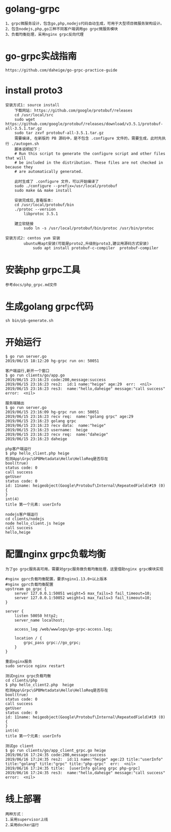 # golang-grpc
    1、grpc微服务设计，包含go,php,nodejs代码自动生成，可用于大型项目微服务架构设计。
    2、包含nodejs,php,go三种不同客户端调用go grpc微服务模块
    3、负载均衡处理，采用nginx grpc反向代理

# go-grpc实战指南
    https://github.com/daheige/go-grpc-practice-guide

# install proto3
    安装方式1: source install
        下载网站: https://github.com/google/protobuf/releases 
        cd /usr/local/src
        sudo wget https://github.com/google/protobuf/releases/download/v3.5.1/protobuf-all-3.5.1.tar.gz
        sudo tar zxvf protobuf-all-3.5.1.tar.gz
        需要编译, 在新版的 PB 源码中，是不包含 .configure 文件的，需要生成，此时先执行 ./autogen.sh 
        脚本说明如下：
        # Run this script to generate the configure script and other files that will
        # be included in the distribution. These files are not checked in because they
        # are automatically generated.

        此时生成了 .configure 文件，可以开始编译了
        sudo ./configure --prefix=/usr/local/protobuf
        sudo make && make install

        安装完成后,查看版本:
        cd /usr/local/protobuf/bin
        ./protoc --version
            libprotoc 3.5.1
        
        建立软链接
            sudo ln -s /usr/local/protobuf/bin/protoc /usr/bin/protoc

    安装方式2: centos yum 安装
            ubuntu用apt安装(可能是proto2,升级到proto3,建议用源码方式安装)
                sudo apt install protobuf-c-compiler  protobuf-compiler
# 安装php grpc工具
    参考docs/php_grpc.md文件

# 生成golang grpc代码
    sh bin/pb-generate.sh
# 开始运行
    $ go run server.go 
    2019/06/15 18:12:20 hg-grpc run on: 50051
    
    客户端运行,新开一个窗口
    $ go run clients/go/app.go 
    2019/06/15 23:16:23 code:200,message:success
    2019/06/15 23:16:23 res2:  id:1 name:"heige" age:29  err:  <nil>
    2019/06/15 23:16:23 res3:  name:"hello,daheige" message:"call success"  error:  <nil>

    服务端输出
    $ go run server.go 
    2019/06/15 23:16:09 hg-grpc run on: 50051
    2019/06/15 23:16:23 recv req:  name:"golang grpc" age:29 
    2019/06/15 23:16:23 golang grpc
    2019/06/15 23:16:23 recv data:  name:"heige" 
    2019/06/15 23:16:23 username:  heige
    2019/06/15 23:16:23 recv req:  name:"daheige" 
    2019/06/15 23:16:23 daheige

    php客户端运行
    $ php hello_client.php heige
    检测App\Grpc\GPBMetadata\Hello\HelloReq是否存在
    bool(true)
    status code: 0
    call success
    getUser
    status code: 0
    id: 11name: heigeobject(Google\Protobuf\Internal\RepeatedField)#19 (0) {
    }
    int(4)
    title 第一个元素: userInfo

    nodejs客户端运行
    cd clients/nodejs
    node hello_client.js heige
    call success
    hello,heige

# 配置nginx grpc负载均衡
    为了go grpc服务高可用，需要对grpc服务做负载均衡处理，这里借助nginx grpc模块实现

    #nginx gprc负载均衡配置，要求nginx1.13.0+以上版本
    #nginx gprc负载均衡配置
    upstream go_grpc {
        server 127.0.0.1:50051 weight=5 max_fails=3 fail_timeout=10;
        server 127.0.0.1:50052 weight=1 max_fails=3 fail_timeout=10;
    }

    server {
        listen 50050 http2;
        server_name localhost;

        access_log /web/wwwlogs/go-grpc-access.log;

        location / {
            grpc_pass grpc://go_grpc;
        }
    }

    重启nginx服务
    sudo service nginx restart

    测试nginx grpc负载均衡
    cd clients/php
    $ php hello_client2.php  heige
    检测App\Grpc\GPBMetadata\Hello\HelloReq是否存在
    bool(true)
    status code: 0
    call success
    getUser
    status code: 0
    id: 11name: heigeobject(Google\Protobuf\Internal\RepeatedField)#19 (0) {
    }
    int(4)
    title 第一个元素: userInfo

    测试go client
    $ go run clients/go/app_client_grpc.go heige
    2019/06/16 17:24:35 code:200,message:success
    2019/06/16 17:24:35 res2:  id:11 name:"heige" age:23 title:"userInfo" title:"golang" title:"grpc" title:"php-grpc"  err:  <nil>
    2019/06/16 17:24:35 title:  [userInfo golang grpc php-grpc]
    2019/06/16 17:24:35 res3:  name:"hello,daheige" message:"call success"  error:  <nil>

 # 线上部署
    两种方式：
    1.采用supervisor上线
    2.采用docker运行
